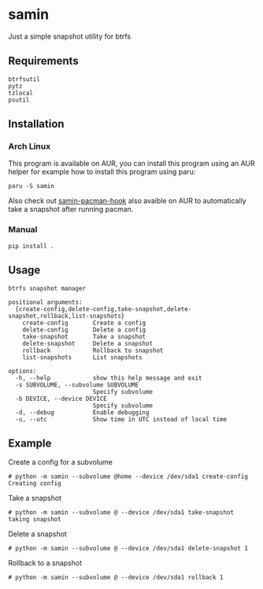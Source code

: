 # samin
Just a simple snapshot utility for btrfs 

## Requirements
```
btrfsutil
pytz
tzlocal
psutil
```

## Installation
### Arch Linux
This program is available on AUR, you can install this program using an AUR helper for example how to install this program using paru:
```
paru -S samin
```
Also check out [samin-pacman-hook](https://gitlab.com/lepz0r/samin-pacman-hook) also avaible on AUR to automatically take a snapshot after running pacman.

### Manual


```
pip install .
```

## Usage
```
btrfs snapshot manager

positional arguments:
  {create-config,delete-config,take-snapshot,delete-snapshot,rollback,list-snapshots}
    create-config       Create a config
    delete-config       Delete a config
    take-snapshot       Take a snapshot
    delete-snapshot     Delete a snapshot
    rollback            Rollback to snapshot
    list-snapshots      List snapshots

options:
  -h, --help            show this help message and exit
  -s SUBVOLUME, --subvolume SUBVOLUME
                        Specify subvolume
  -b DEVICE, --device DEVICE
                        Specify subvolume
  -d, --debug           Enable debugging
  -u, --utc             Show time in UTC instead of local time
```


## Example
Create a config for a subvolume
```
# python -m samin --subvolume @home --device /dev/sda1 create-config
Creating config
```
Take a snapshot
```
# python -m samin --subvolume @ --device /dev/sda1 take-snapshot
taking snapshot
```
Delete a snapshot
```
# python -m samin --subvolume @ --device /dev/sda1 delete-snapshot 1
```
Rollback to a snapshot
```
# python -m samin --subvolume @ --device /dev/sda1 rollback 1
```
